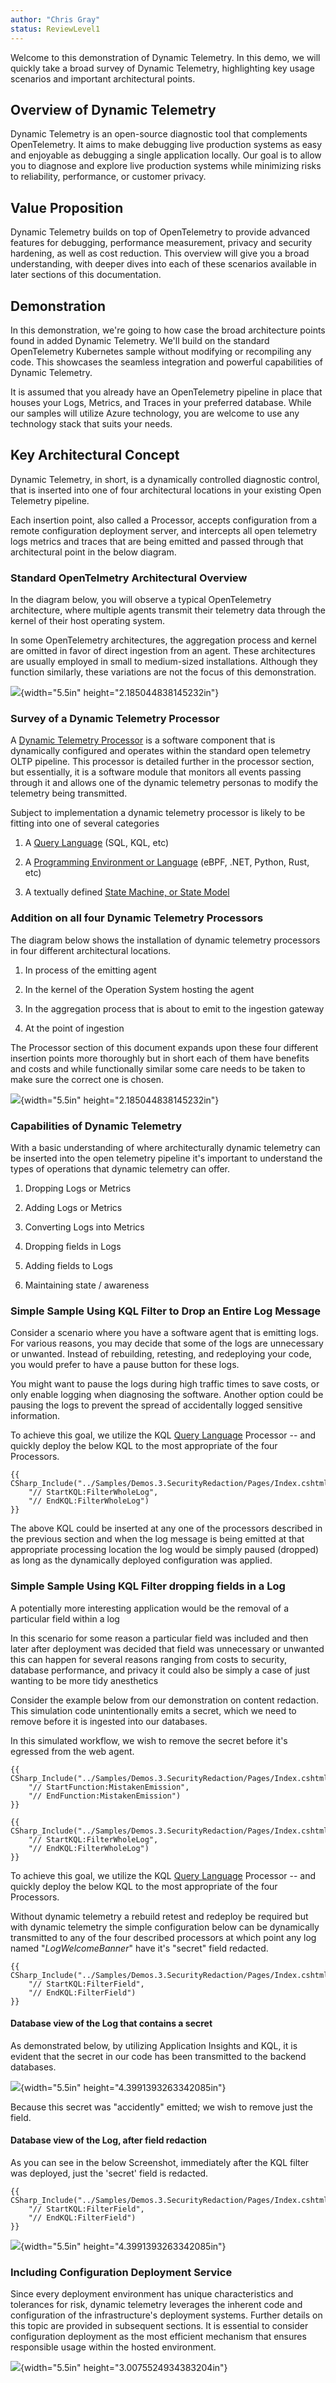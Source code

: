 ```yaml
---
author: "Chris Gray"
status: ReviewLevel1
---
```


Welcome to this demonstration of Dynamic Telemetry. In this demo, we
will quickly take a broad survey of Dynamic Telemetry, highlighting key
usage scenarios and important architectural points.

## Overview of Dynamic Telemetry

Dynamic Telemetry is an open-source diagnostic tool that complements
OpenTelemetry. It aims to make debugging live production systems as easy
and enjoyable as debugging a single application locally. Our goal is to
allow you to diagnose and explore live production systems while
minimizing risks to reliability, performance, or customer privacy.

## Value Proposition

Dynamic Telemetry builds on top of OpenTelemetry to provide advanced
features for debugging, performance measurement, privacy and security
hardening, as well as cost reduction. This overview will give you a
broad understanding, with deeper dives into each of these scenarios
available in later sections of this documentation.

## Demonstration

In this demonstration, we're going to how case the broad architecture
points found in added Dynamic Telemetry. We'll build on the standard
OpenTelemetry Kubernetes sample without modifying or recompiling any
code. This showcases the seamless integration and powerful capabilities
of Dynamic Telemetry.

It is assumed that you already have an OpenTelemetry pipeline in place
that houses your Logs, Metrics, and Traces in your preferred database.
While our samples will utilize Azure technology, you are welcome to use
any technology stack that suits your needs.

## Key Architectural Concept

Dynamic Telemetry, in short, is a dynamically controlled diagnostic
control, that is inserted into one of four architectural locations in
your existing Open Telemetry pipeline.

Each insertion point, also called a Processor, accepts configuration
from a remote configuration deployment server, and intercepts all open
telemetry logs metrics and traces that are being emitted and passed
through that architectural point in the below diagram.

### Standard OpenTelmetry Architectural Overview

In the diagram below, you will observe a typical OpenTelemetry
architecture, where multiple agents transmit their telemetry data
through the kernel of their host operating system.

In some OpenTelemetry architectures, the aggregation process and kernel
are omitted in favor of direct ingestion from an agent. These
architectures are usually employed in small to medium-sized
installations. Although they function similarly, these variations are
not the focus of this demonstration.

![](../orig_media/Architecture.Boxes.No.DynamicTelemetry.drawio.png){width="5.5in"
height="2.185044838145232in"}

### Survey of a Dynamic Telemetry Processor

A [Dynamic Telemetry
Processor](./Architecture.Components.Processor.Overview.document.md) is
a software component that is dynamically configured and operates within
the standard open telemetry OLTP pipeline. This processor is detailed
further in the processor section, but essentially, it is a software
module that monitors all events passing through it and allows one of the
dynamic telemetry personas to modify the telemetry being transmitted.

Subject to implementation a dynamic telemetry processor is likely to be
fitting into one of several categories

1.  A [Query
    Language](./Architecture.Components.Processor.QueryLanguage.document.md)
    (SQL, KQL, etc)

2.  A [Programming Environment or
    Language](./Architecture.Components.Processor.language.document.md)
    (eBPF, .NET, Python, Rust, etc)

3.  A textually defined [State Machine, or State
    Model](./Architecture.Components.Processor.StateMachine.document.md)

### Addition on all four Dynamic Telemetry Processors

The diagram below shows the installation of dynamic telemetry processors
in four different architectural locations.

1.  In process of the emitting agent

2.  In the kernel of the Operation System hosting the agent

3.  In the aggregation process that is about to emit to the ingestion
    gateway

4.  At the point of ingestion

The Processor section of this document expands upon these four different
insertion points more thoroughly but in short each of them have benefits
and costs and while functionally similar some care needs to be taken to
make sure the correct one is chosen.

![](../orig_media/Architecture.Boxes.Yes.DynamicTelemetry.drawio.png){width="5.5in"
height="2.185044838145232in"}

### Capabilities of Dynamic Telemetry

With a basic understanding of where architecturally dynamic telemetry
can be inserted into the open telemetry pipeline it\'s important to
understand the types of operations that dynamic telemetry can offer.

1.  Dropping Logs or Metrics

2.  Adding Logs or Metrics

3.  Converting Logs into Metrics

4.  Dropping fields in Logs

5.  Adding fields to Logs

6.  Maintaining state / awareness

### Simple Sample Using KQL Filter to Drop an Entire Log Message

Consider a scenario where you have a software agent that is emitting
logs. For various reasons, you may decide that some of the logs are
unnecessary or unwanted. Instead of rebuilding, retesting, and
redeploying your code, you would prefer to have a pause button for these
logs.

You might want to pause the logs during high traffic times to save
costs, or only enable logging when diagnosing the software. Another
option could be pausing the logs to prevent the spread of accidentally
logged sensitive information.

To achieve this goal, we utilize the KQL [Query
Language](./Architecture.Components.Processor.QueryLanguage.document.md)
Processor -- and quickly deploy the below KQL to the most appropriate of
the four Processors.

``` cdocs_include
{{ CSharp_Include("../Samples/Demos.3.SecurityRedaction/Pages/Index.cshtml.cs",
    "// StartKQL:FilterWholeLog",
    "// EndKQL:FilterWholeLog")
}}
```

The above KQL could be inserted at any one of the processors described
in the previous section and when the log message is being emitted at
that appropriate processing location the log would be simply paused
(dropped) as long as the dynamically deployed configuration was applied.

### Simple Sample Using KQL Filter dropping fields in a Log

A potentially more interesting application would be the removal of a
particular field within a log

In this scenario for some reason a particular field was included and
then later after deployment was decided that field was unnecessary or
unwanted this can happen for several reasons ranging from costs to
security, database performance, and privacy it could also be simply a
case of just wanting to be more tidy anesthetics

Consider the example below from our demonstration on content redaction.
This simulation code unintentionally emits a secret, which we need to
remove before it is ingested into our databases.

In this simulated workflow, we wish to remove the secret before it's
egressed from the web agent.

``` cdocs_include
{{ CSharp_Include("../Samples/Demos.3.SecurityRedaction/Pages/Index.cshtml.cs",
    "// StartFunction:MistakenEmission",
    "// EndFunction:MistakenEmission")
}}
```

``` cdocs_include
{{ CSharp_Include("../Samples/Demos.3.SecurityRedaction/Pages/Index.cshtml.cs",
    "// StartKQL:FilterWholeLog",
    "// EndKQL:FilterWholeLog")
}}
```

To achieve this goal, we utilize the KQL [Query
Language](./Architecture.Components.Processor.QueryLanguage.document.md)
Processor -- and quickly deploy the below KQL to the most appropriate of
the four Processors.

Without dynamic telemetry a rebuild retest and redeploy be required but
with dynamic telemetry the simple configuration below can be dynamically
transmitted to any of the four described processors at which point any
log named "*LogWelcomeBanner*" have it's "secret" field redacted.

``` cdocs_include
{{ CSharp_Include("../Samples/Demos.3.SecurityRedaction/Pages/Index.cshtml.cs",
    "// StartKQL:FilterField",
    "// EndKQL:FilterField")
}}
```

#### Database view of the Log that contains a secret

As demonstrated below, by utilizing Application Insights and KQL, it is
evident that the secret in our code has been transmitted to the backend
databases.

![](../orig_media/Demos.HighLevel.Overview.BeforeRedact.png){width="5.5in"
height="4.3991393263342085in"}

Because this secret was "accidently" emitted; we wish to remove just the
field.

#### Database view of the Log, after field redaction

As you can see in the below Screenshot, immediately after the KQL filter
was deployed, just the 'secret' field is redacted.

``` cdocs_include
{{ CSharp_Include("../Samples/Demos.3.SecurityRedaction/Pages/Index.cshtml.cs",
    "// StartKQL:FilterField",
    "// EndKQL:FilterField")
}}
```

![](../orig_media/Demos.HighLevel.Overview.AfterRedact.png){width="5.5in"
height="4.3991393263342085in"}

### Including Configuration Deployment Service

Since every deployment environment has unique characteristics and
tolerances for risk, dynamic telemetry leverages the inherent code and
configuration of the infrastructure\'s deployment systems. Further
details on this topic are provided in subsequent sections. It is
essential to consider configuration deployment as the most efficient
mechanism that ensures responsible usage within the hosted environment.

![](../orig_media/Architecture.Boxes.Full.DynamicTelemetry.drawio.png){width="5.5in"
height="3.0075524934383204in"}
